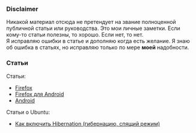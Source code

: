 ### Disclaimer

Никакой материал отсюда не претендует на звание полноценной публичной статьи или руководства. Это мои личные заметки.
Если кому-то статьи полезны, то хорошо. Если нет, то нет.
<br>
Я исправляю ошибки в статье и дополняю когда есть желание. Я знаю об ошибка в статьях, но исправляю только по мере **моей** надобности.

### Статьи

Статьи:
* [Firefox](https://github.com/myBestSoftAndPref/soft/tree/master/src/firefox/desktop.md)
* [Firefox для Android](https://github.com/myBestSoftAndPref/soft/tree/master/src/firefox/android.md)
* [Android](https://github.com/myBestSoftAndPref/soft/tree/master/src/android/README.md)

Статьи о Ubuntu:
* [Как включить Hibernation (гибернацию, спящий режим)](https://raw.githubusercontent.com/myBestSoftAndPref/soft/master/src/linux/hibernation.txt)
